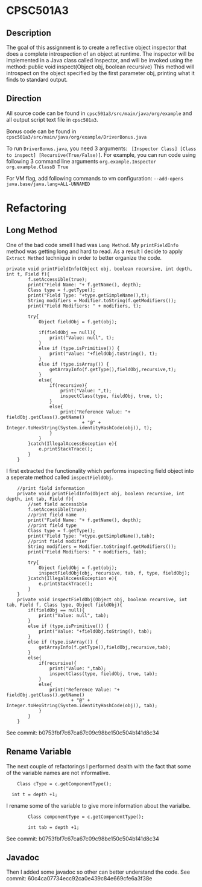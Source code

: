 # CPSC501A3

## Description
The goal of this assignment is to create a reflective object inspector that does a complete introspection of an object at runtime. The inspector will be implemented in a Java class called Inspector, and will be invoked using the method:
public void inspect(Object obj, boolean recursive)
This method will introspect on the object specified by the first parameter obj, printing what it
finds to standard output. 

## Direction
All source code can be found in `cpsc501a3/src/main/java/org/example` and all output script text file in `cpsc501a3`.

Bonus code can be found in `cpsc501a3/src/main/java/org/example/DriverBonus.java`

To run `DriverBonus.java`, you need 3 arguments: ` [Inspector Class] [Class to inspect] [Recursive(True/False)]`. For example, you can run code using following 3 command line arguments `org.example.Inspector org.example.ClassB True`

For VM flag, add following commands to vm configuration:
```--add-opens java.base/java.lang=ALL-UNNAMED```


# Refactoring

## Long Method
One of the bad code smell I had was `Long Method`. My `printFieldInfo` method was getting long and hard to read. As a result I decide to apply `Extract Method` technique in order to better organize the code. 
```
private void printFieldInfo(Object obj, boolean recursive, int depth, int t, Field f){
        f.setAccessible(true);
        print("Field Name: "+ f.getName(), depth);
        Class type = f.getType();
        print("Field Type: "+type.getSimpleName(),t);
        String modifiers = Modifier.toString(f.getModifiers());
        print("Field Modifiers: " + modifiers, t);

        try{
            Object fieldObj = f.get(obj);

            if(fieldObj == null){
                print("Value: null", t);
            }
            else if (type.isPrimitive()) {
                print("Value: "+fieldObj.toString(), t);
            }
            else if (type.isArray()) {
                getArrayInfo(f.getType(),fieldObj,recursive,t);
            }
            else{
                if(recursive){
                    print("Value: ",t);
                    inspectClass(type, fieldObj, true, t);
                }
                else{
                    print("Reference Value: "+ fieldObj.getClass().getName()
                            + "@" + Integer.toHexString(System.identityHashCode(obj)), t);
                }
            }
        }catch(IllegalAccessException e){
            e.printStackTrace();
        }
    }
```

I first extracted the functionality which performs inspecting field object into a seperate method called `inspectFieldObj`.

```
    //print field information
    private void printFieldInfo(Object obj, boolean recursive, int depth, int tab, Field f){
        //set field accessible
        f.setAccessible(true);
        //print field name
        print("Field Name: "+ f.getName(), depth);
        //print field type
        Class type = f.getType();
        print("Field Type: "+type.getSimpleName(),tab);
        //print field modifier
        String modifiers = Modifier.toString(f.getModifiers());
        print("Field Modifiers: " + modifiers, tab);

        try{
            Object fieldObj = f.get(obj);
            inspectFieldObj(obj, recursive, tab, f, type, fieldObj);
        }catch(IllegalAccessException e){
            e.printStackTrace();
        }
    }
    private void inspectFieldObj(Object obj, boolean recursive, int tab, Field f, Class type, Object fieldObj){
        if(fieldObj == null){
            print("Value: null", tab);
        }
        else if (type.isPrimitive()) {
            print("Value: "+fieldObj.toString(), tab);
        }
        else if (type.isArray()) {
            getArrayInfo(f.getType(),fieldObj,recursive,tab);
        }
        else{
            if(recursive){
                print("Value: ",tab);
                inspectClass(type, fieldObj, true, tab);
            }
            else{
                print("Reference Value: "+ fieldObj.getClass().getName()
                        + "@" + Integer.toHexString(System.identityHashCode(obj)), tab);
            }
        }
    }
```
See commit: b0753fbf7c67ca67c09c98be150c504b141d8c34


## Rename Variable
The next couple of refactorings I performed dealth with the fact that some of the variable names are not informative.
```
    Class cType = c.getComponentType();

```
```
  int t = depth +1;
```
I rename some of the variable to give more information about the varialbe.
```
        Class componentType = c.getComponentType();

```
```
        int tab = depth +1;
```
See commit: b0753fbf7c67ca67c09c98be150c504b141d8c34

## Javadoc
Then I added some javadoc so other can better understand the code.
See commit: 60c4ca07734ecc92ca0e439c84e669cfe6a3f38e









